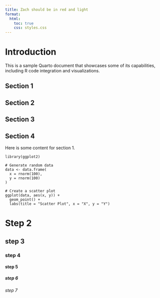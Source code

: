 ```yaml
---
title: Zach should be in red and light
format:
  html:
    toc: true
    css: styles.css
---
```


# Introduction

This is a sample Quarto document that showcases some of its capabilities, including R code integration and visualizations.

## Section 1
## Section 2
## Section 3
## Section 4

Here is some content for section 1.

```{r}
library(ggplot2)

# Generate random data
data <- data.frame(
  x = rnorm(100),
  y = rnorm(100)
)

# Create a scatter plot
ggplot(data, aes(x, y)) +
  geom_point() +
  labs(title = "Scatter Plot", x = "X", y = "Y")
```
# Step 2

## step 3
### step 4
#### step 5
##### step 6
###### step 7
